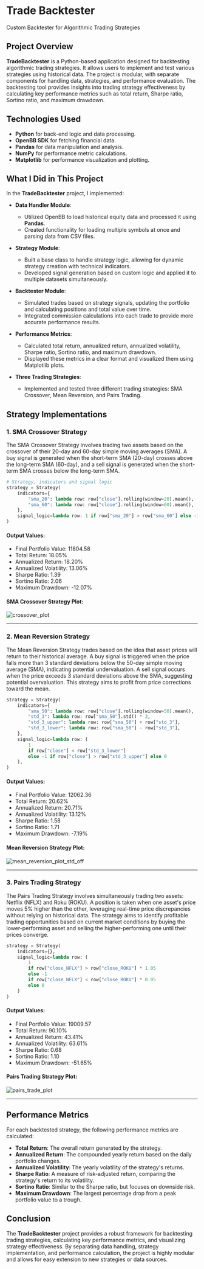 # Trade Backtester
Custom Backtester for Algorithmic Trading Strategies

## Project Overview

**TradeBacktester** is a Python-based application designed for backtesting algorithmic trading strategies. It allows users to implement and test various strategies using historical data. The project is modular, with separate components for handling data, strategies, and performance evaluation. The backtesting tool provides insights into trading strategy effectiveness by calculating key performance metrics such as total return, Sharpe ratio, Sortino ratio, and maximum drawdown.

## Technologies Used

- **Python** for back-end logic and data processing.
- **OpenBB SDK** for fetching financial data.
- **Pandas** for data manipulation and analysis.
- **NumPy** for performance metric calculations.
- **Matplotlib** for performance visualization and plotting.

## What I Did in This Project

In the **TradeBacktester** project, I implemented:

- **Data Handler Module**:
  - Utilized OpenBB to load historical equity data and processed it using **Pandas**.
  - Created functionality for loading multiple symbols at once and parsing data from CSV files.
  
- **Strategy Module**:
  - Built a base class to handle strategy logic, allowing for dynamic strategy creation with technical indicators.
  - Developed signal generation based on custom logic and applied it to multiple datasets simultaneously.
  
- **Backtester Module**:
  - Simulated trades based on strategy signals, updating the portfolio and calculating positions and total value over time.
  - Integrated commission calculations into each trade to provide more accurate performance results.
  
- **Performance Metrics**:
  - Calculated total return, annualized return, annualized volatility, Sharpe ratio, Sortino ratio, and maximum drawdown.
  - Displayed these metrics in a clear format and visualized them using Matplotlib plots.
  
- **Three Trading Strategies**:
  - Implemented and tested three different trading strategies: SMA Crossover, Mean Reversion, and Pairs Trading.

## Strategy Implementations

### 1. **SMA Crossover Strategy**

The SMA Crossover Strategy involves trading two assets based on the crossover of their 20-day and 60-day simple moving averages (SMA). A buy signal is generated when the short-term SMA (20-day) crosses above the long-term SMA (60-day), and a sell signal is generated when the short-term SMA crosses below the long-term SMA.

```python
# Strategy, indicators and signal logic
strategy = Strategy(
    indicators={
        "sma_20": lambda row: row["close"].rolling(window=20).mean(),
        "sma_60": lambda row: row["close"].rolling(window=60).mean(),
    },
    signal_logic=lambda row: 1 if row["sma_20"] > row["sma_60"] else -1,
)
```

#### Output Values:
- Final Portfolio Value: 11804.58
- Total Return: 18.05%
- Annualized Return: 18.20%
- Annualized Volatility: 13.06%
- Sharpe Ratio: 1.39
- Sortino Ratio: 2.06
- Maximum Drawdown: -12.07%

#### SMA Crossover Strategy Plot:
![crossover_plot](https://github.com/user-attachments/assets/4eb30cbe-f5d9-4be7-9995-5d7a41eacc92)

---

### 2. **Mean Reversion Strategy**

The Mean Reversion Strategy trades based on the idea that asset prices will return to their historical average. A buy signal is triggered when the price falls more than 3 standard deviations below the 50-day simple moving average (SMA), indicating potential undervaluation. A sell signal occurs when the price exceeds 3 standard deviations above the SMA, suggesting potential overvaluation. This strategy aims to profit from price corrections toward the mean.
```python
strategy = Strategy(
    indicators={
        "sma_50": lambda row: row["close"].rolling(window=50).mean(),
        "std_3": lambda row: row["sma_50"].std() * 3,
        "std_3_upper": lambda row: row["sma_50"] + row["std_3"],
        "std_3_lower": lambda row: row["sma_50"] - row["std_3"],
    },
    signal_logic=lambda row: (
        1
        if row["close"] < row["std_3_lower"]
        else -1 if row["close"] > row["std_3_upper"] else 0
    ),
)
```

#### Output Values:
- Final Portfolio Value: 12062.36
- Total Return: 20.62%
- Annualized Return: 20.71%
- Annualized Volatility: 13.12%
- Sharpe Ratio: 1.58
- Sortino Ratio: 1.71
- Maximum Drawdown: -7.19%

#### Mean Reversion Strategy Plot:
![mean_reversion_plot_std_off](https://github.com/user-attachments/assets/97ba1430-a38c-42e3-b174-056e79b2a9ff)

---

### 3. **Pairs Trading Strategy**

The Pairs Trading Strategy involves simultaneously trading two assets: Netflix (NFLX) and Roku (ROKU). A position is taken when one asset's price moves 5% higher than the other, leveraging real-time price discrepancies without relying on historical data. The strategy aims to identify profitable trading opportunities based on current market conditions by buying the lower-performing asset and selling the higher-performing one until their prices converge.
```python
strategy = Strategy(
    indicators={},
    signal_logic=lambda row: (
        1
        if row["close_NFLX"] > row["close_ROKU"] * 1.05
        else -1
        if row["close_NFLX"] < row["close_ROKU"] * 0.95
        else 0
    )
)
```

#### Output Values:
- Final Portfolio Value: 19009.57
- Total Return: 90.10%
- Annualized Return: 43.41%
- Annualized Volatility: 63.61%
- Sharpe Ratio: 0.68
- Sortino Ratio: 1.10
- Maximum Drawdown: -51.65%

#### Pairs Trading Strategy Plot:
![pairs_trade_plot](https://github.com/user-attachments/assets/9ffc1ed0-5a76-4ae1-a901-6719b25cb264)

---

## Performance Metrics

For each backtested strategy, the following performance metrics are calculated:

- **Total Return**: The overall return generated by the strategy.
- **Annualized Return**: The compounded yearly return based on the daily portfolio changes.
- **Annualized Volatility**: The yearly volatility of the strategy's returns.
- **Sharpe Ratio**: A measure of risk-adjusted return, comparing the strategy's return to its volatility.
- **Sortino Ratio**: Similar to the Sharpe ratio, but focuses on downside risk.
- **Maximum Drawdown**: The largest percentage drop from a peak portfolio value to a trough.

## Conclusion

The **TradeBacktester** project provides a robust framework for backtesting trading strategies, calculating key performance metrics, and visualizing strategy effectiveness. By separating data handling, strategy implementation, and performance calculation, the project is highly modular and allows for easy extension to new strategies or data sources.
